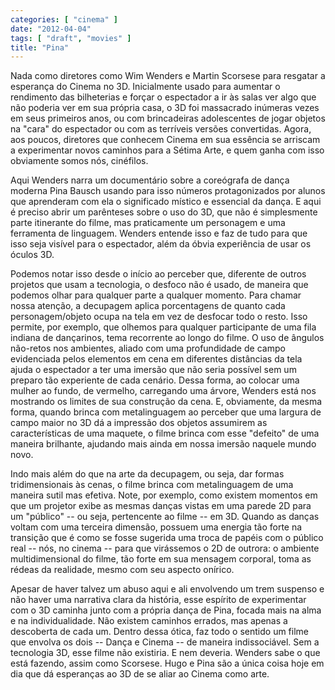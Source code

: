 ```yaml
---
categories: [ "cinema" ]
date: "2012-04-04"
tags: [ "draft", "movies" ]
title: "Pina"
---
```

Nada como diretores como Wim Wenders e Martin Scorsese para resgatar a
esperança do Cinema no 3D. Inicialmente usado para aumentar o rendimento
das bilheterias e forçar o espectador a ir às salas ver algo que não
poderia ver em sua própria casa, o 3D foi massacrado inúmeras vezes em
seus primeiros anos, ou com brincadeiras adolescentes de jogar objetos na
"cara" do espectador ou com as terríveis versões convertidas. Agora,
aos poucos, diretores que conhecem Cinema em sua essência se arriscam
a experimentar novos caminhos para a Sétima Arte, e quem ganha com isso
obviamente somos nós, cinéfilos.

Aqui Wenders narra um documentário sobre a coreógrafa de dança
moderna Pina Bausch usando para isso números protagonizados por alunos
que aprenderam com ela o significado místico e essencial da dança. E
aqui é preciso abrir um parênteses sobre o uso do 3D, que não é
simplesmente parte itinerante do filme, mas praticamente um personagem
e uma ferramenta de linguagem. Wenders entende isso e faz de tudo para
que isso seja visível para o espectador, além da óbvia experiência
de usar os óculos 3D.

Podemos notar isso desde o início ao perceber que, diferente de
outros projetos que usam a tecnologia, o desfoco não é usado, de
maneira que podemos olhar para qualquer parte a qualquer momento. Para
chamar nossa atenção, a decupagem aplica porcentagens de quanto cada
personagem/objeto ocupa na tela em vez de desfocar todo o resto. Isso
permite, por exemplo, que olhemos para qualquer participante de uma
fila indiana de dançarinos, tema recorrente ao longo do filme. O uso de
ângulos não-retos nos ambientes, aliado com uma profundidade de campo
evidenciada pelos elementos em cena em diferentes distâncias da tela
ajuda o espectador a ter uma imersão que não seria possível sem um
preparo tão experiente de cada cenário. Dessa forma, ao colocar uma
mulher ao fundo, de vermelho, carregando uma árvore, Wenders está
nos mostrando os limites de sua construção da cena. E, obviamente,
da mesma forma, quando brinca com metalinguagem ao perceber que uma
largura de campo maior no 3D dá a impressão dos objetos assumirem
as características de uma maquete, o filme brinca com esse "defeito"
de uma maneira brilhante, ajudando mais ainda em nossa imersão naquele
mundo novo.

Indo mais além do que na arte da decupagem, ou seja, dar formas
tridimensionais às cenas, o filme brinca com metalinguagem de uma
maneira sutil mas efetiva. Note, por exemplo, como existem momentos em
que um projetor exibe as mesmas danças vistas em uma parede 2D para um
"público" -- ou seja, pertencente ao filme -- em 3D. Quando as danças
voltam com uma terceira dimensão, possuem uma energia tão forte na
transição que é como se fosse sugerida uma troca de papéis com o
público real -- nós, no cinema -- para que virássemos o 2D de outrora:
o ambiente multidimensional do filme, tão forte em sua mensagem corporal,
toma as rédeas da realidade, mesmo com seu aspecto onírico.

Apesar de haver talvez um abuso aqui e ali envolvendo um trem suspenso
e não haver uma narrativa clara da história, esse espírito de
experimentar com o 3D caminha junto com a própria dança de Pina,
focada mais na alma e na individualidade. Não existem caminhos errados,
mas apenas a descoberta de cada um. Dentro dessa ótica, faz todo o
sentido um filme que envolva os dois -- Dança e Cinema -- de maneira
indissociável. Sem a tecnologia 3D, esse filme não existiria. E nem
deveria. Wenders sabe o que está fazendo, assim como Scorsese. Hugo
e Pina são a única coisa hoje em dia que dá esperanças ao 3D de se
aliar ao Cinema como arte.
